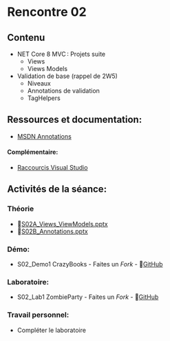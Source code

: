 # Rencontre 02

## Contenu
- NET Core 8 MVC : Projets suite 
  - Views 
  - Views Models 
- Validation de base (rappel de 2W5) 
  - Niveaux 
  - Annotations de validation 
  - TagHelpers 


## Ressources et documentation: 
- [MSDN Annotations](https://learn.microsoft.com/en-us/aspnet/mvc/overview/older-versions-1/models-data/validation-with-the-data-annotation-validators-cs)

#### Complémentaire: 
- [Raccourcis Visual Studio](https://cegepedouardmontpetit-my.sharepoint.com/:b:/r/personal/valerie_turgeon_cegepmontpetit_ca/Documents/420_3W6_SITE/keyboard-shortcutsVisualStudio.pdf?csf=1&web=1&e=R3pSMa)

## Activités de la séance: 
### Théorie
- 🔗[S02A_Views_ViewModels.pptx](BRISE)
- 🔗[S02B_Annotations.pptx](BRISE)

### Démo:
- S02_Demo1 CrazyBooks - Faites un *Fork* - 🔗[GitHub](BRISE)

### Laboratoire:
- S02_Lab1 ZombieParty - Faites un *Fork* - 🔗[GitHub](BRISE)

### Travail personnel: 
- Compléter le laboratoire